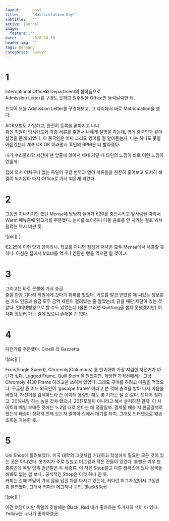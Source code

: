 ```yaml
---
layout:     post
title:      "Matriculation Day"
subtitle:   ""
active: journal
image:
  feature: ""
date:       2016-10-10 
header-img: ""
tags: Germany
categories: Savvy?
---
```


# 1
International Office와 Department의 합작품으로  
Admission Letter를 구경도 못하고 일주일을 Office만 들락날락한 뒤,  


드디어 오늘 Admission Letter를 구경해보고, 그 자리에서 바로 Matriculation을 했다.


AOK보험도 가입하고, 완전히 등록을 끝마치고 나니  
흑인 직원이 임시카드와 각종 서류를 주면서 나에게 설명을 하는데, 옆에 중국인과 같이 설명을 듣게 되었다. 이 중국인은 어찌 그리도 영어를 잘 알아듣는지, 나는 하나도 못알아듣겠는데 계속 OK OK 이러면서 흑인의 BPM은 더 빨라졌다.

내가 수리물리학 시간에 맨 앞줄에 앉아서 네네 거릴 때 타인의 느낌이 바로 이런 느낌이었을까.

집에 와서 어처구니 없는 독일어 구글 번역과 영어 서류들을 찬찬히 훑어보고 도저히 해결이 되지않아 다시 Office로 가서 되묻게 되었다.

# 2

그동안 지나치기만 했던 Mensa에 당당히 들어가 €20를 충전시키고 앞사람을 따라서 Warm 메뉴중에 닭고기를 주문했다. 눈치를 보아하니 다들 음료를 안 사가는 걸로 봐서 음료는 역시 비싼 듯.

![pic][ ]

€2.25에 이런 맛과 양이라니. 학교를 다니면 점심과 저녁은 모두 Mensa에서 해결할 듯 하다. 아침은 집에서 Müsli를 먹거나 간단한 빵을 먹으면 될 것이고.

# 3
그리고는 바로 은행에 가서 송금.  
줄을 한참 기다려 직원에게 갔다가 퇴짜를 맞았다. 카드를 발급 받았을 때 써있는 정보로는 카드 인출과 송금 모두 금액 제한이 걸려있는 줄 알았는데, 긁을 때만 제한이 있는 것 같다. 인터넷뱅킹으로 할 수도 있었는데 (물론 그러면 Quittung을 뽑지 못했겠지만) 어차피 장보러 가는 길에 있으니 손해본 건 없다. 


# 4
자전거를 주문했다. Cinelli 의 Gazzetta.

![pic][ ]

  
Fixie(Single Speed), Chromoly(Columbus) 를 만족하며 가장 저렴한 자전거가 아닌가 싶다. Lugged Frame, Quill Stem 을 원했지만, 적당한 가격선에서는 그냥 Chromoly 4130 Frame 이라고만 쓰여져 있었다. 그래도 구매를 하려고 마음을 먹었으나, 구글링 중 어느 외국인이 'gaspipe frame' 이라고 쓴 것에 충격을 받아 다시 마음을 바꿨다. 자전거를 검색하느라 쓴 데이터 용량만 해도 몇 기가는 될 것 같다. 드디어 정하고, 20%세일 하는 놈을 갓챠 했으니, 2017모델이 아니라고 해서 슬퍼하진 말자. 이 사이트와 메일 보내준 것에는 1~2일 내로 온다는 데 정말일까. 결제를 배송 시 현금결제로 했는데 배송이 정확히 언제 오는지 알아야 집에서 대기를 타지. 그래도 인터넷으로 배송조회는 가능한 듯.

# 5
Uni Shop에 들려보았다. 미국 대학의 그것처럼 거대하고 학생에게 필요한 모든 것이 있는 곳은 아니었다. 옷가지가 주로 있었고 머그컵과 작은 잔들이 있었다. 볼펜은 겨우 한 종류인데 독일 답게 만년필은 두 세종류. 이 작은 Shop말고 다른 캠퍼스에 있나 검색을 해봐도 없는 걸 보니.. 공식적인 Shop은 이것 하나 인 듯.  
커피는 간에 부담이 가서 몸을 덥힐 차를 마시고 있는데, 커다란 머그가 없어서 그동안 좀 불편했다. 그래서 커다란 머그하나 구입. Black&Red

![pic][ ]

이건 여담이지만 독일의 깃발에는 Black, Red 내가 좋아하는 두가지의 색이 다 있다. Yellow는 누나가 좋아하겠군.


